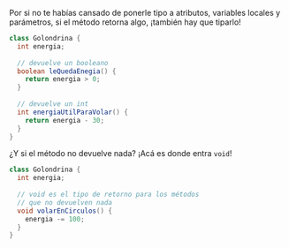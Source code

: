 Por si no te habías cansado de ponerle tipo a atributos, variables locales y parámetros, si el método retorna algo, ¡también hay que tiparlo!

```java
class Golondrina {
  int energia;
  
  // devuelve un booleano
  boolean leQuedaEnegia() { 
    return energia > 0; 
  }
  
  // devuelve un int
  int energiaUtilParaVolar() {
    return energia - 30;
  }
}
```

¿Y si el método no devuelve nada? ¡Acá es donde entra `void`!

```java
class Golondrina {
  int energia;
  
  // void es el tipo de retorno para los métodos
  // que no devuelven nada
  void volarEnCirculos() {
    energia -= 100;
  }
}
```



